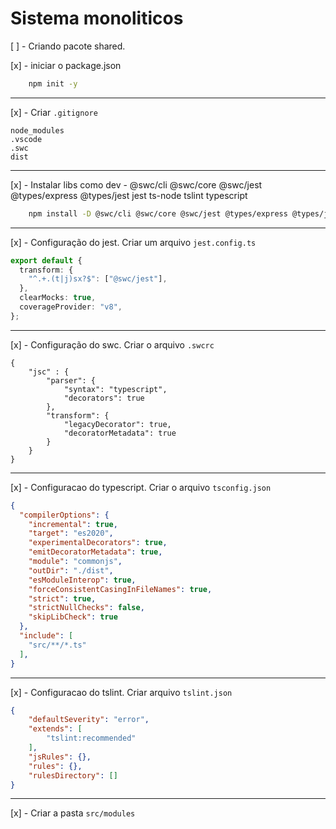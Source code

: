 # Sistema monoliticos

[ ] - Criando pacote shared. 

[x] - iniciar o package.json

```bash
    npm init -y 
```
---

[x] - Criar `.gitignore`

```
node_modules
.vscode
.swc
dist
```

---

[x] - Instalar libs como dev
    - @swc/cli @swc/core @swc/jest @types/express @types/jest jest ts-node tslint typescript 

```bash 
    npm install -D @swc/cli @swc/core @swc/jest @types/express @types/jest jest ts-node tslint typescript 
```
---

[x] - Configuração do jest. Criar um arquivo `jest.config.ts`

```typescript
export default {
  transform: {
    "^.+.(t|j)sx?$": ["@swc/jest"],
  },
  clearMocks: true,
  coverageProvider: "v8",
};
``` 
---

[x] - Configuração do swc. Criar o arquivo `.swcrc`

```
{
    "jsc" : {
        "parser": {
            "syntax": "typescript",
            "decorators": true
        },
        "transform": {
            "legacyDecorator": true,
            "decoratorMetadata": true
        }
    }
}

```

---
[x] - Configuracao do typescript. Criar o arquivo `tsconfig.json`

```json
{
  "compilerOptions": {
    "incremental": true,                             
    "target": "es2020",                                 
    "experimentalDecorators": true,                  
    "emitDecoratorMetadata": true,                   
    "module": "commonjs",                               
    "outDir": "./dist",                                  
    "esModuleInterop": true,                            
    "forceConsistentCasingInFileNames": true,           
    "strict": true,                                     
    "strictNullChecks": false,                        
    "skipLibCheck": true                                
  },
  "include": [
    "src/**/*.ts"
  ],
}

```

---

[x] - Configuracao do tslint. Criar arquivo `tslint.json`

```json
{
    "defaultSeverity": "error",
    "extends": [
        "tslint:recommended"
    ],
    "jsRules": {},
    "rules": {},
    "rulesDirectory": []
}
``` 

---
[x] - Criar a pasta `src/modules`